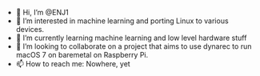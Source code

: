- 👋 Hi, I’m @ENJ1
- 👀 I’m interested in machine learning and porting Linux to various devices.
- 🌱 I’m currently learning machine learning and low level hardware stuff
- 💞️ I’m looking to collaborate on a project that aims to use dynarec to run macOS 7 on baremetal on Raspberry Pi.
- 📫 How to reach me: Nowhere, yet

<!---
ENJ1/ENJ1 is a ✨ special ✨ repository because its `README.md` (this file) appears on your GitHub profile.
You can click the Preview link to take a look at your changes.
--->
